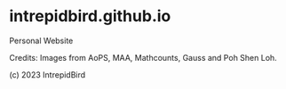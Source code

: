 # intrepidbird.github.io

Personal Website

Credits: Images from AoPS, MAA, Mathcounts, Gauss and Poh Shen Loh.

(c) 2023 IntrepidBird
